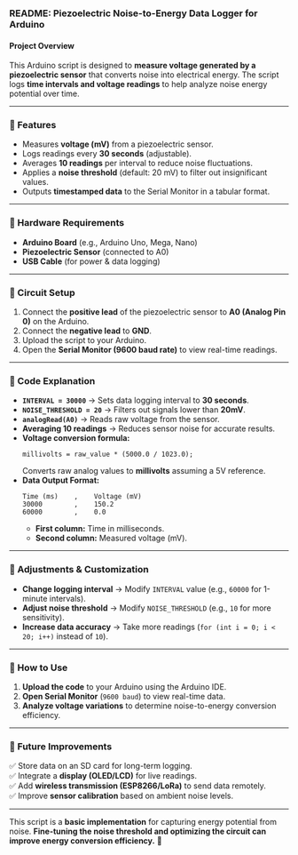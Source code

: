 ### **README: Piezoelectric Noise-to-Energy Data Logger for Arduino**  

#### **Project Overview**  
This Arduino script is designed to **measure voltage generated by a piezoelectric sensor** that converts noise into electrical energy. The script logs **time intervals and voltage readings** to help analyze noise energy potential over time.  

---

### **📌 Features**
- Measures **voltage (mV)** from a piezoelectric sensor.  
- Logs readings every **30 seconds** (adjustable).  
- Averages **10 readings** per interval to reduce noise fluctuations.  
- Applies a **noise threshold** (default: 20 mV) to filter out insignificant values.  
- Outputs **timestamped data** to the Serial Monitor in a tabular format.  

---

### **📌 Hardware Requirements**
- **Arduino Board** (e.g., Arduino Uno, Mega, Nano)  
- **Piezoelectric Sensor** (connected to A0)  
- **USB Cable** (for power & data logging)  

---

### **📌 Circuit Setup**
1. Connect the **positive lead** of the piezoelectric sensor to **A0 (Analog Pin 0)** on the Arduino.  
2. Connect the **negative lead** to **GND**.  
3. Upload the script to your Arduino.  
4. Open the **Serial Monitor (9600 baud rate)** to view real-time readings.  

---

### **📌 Code Explanation**
- **`INTERVAL = 30000`** → Sets data logging interval to **30 seconds**.  
- **`NOISE_THRESHOLD = 20`** → Filters out signals lower than **20mV**.  
- **`analogRead(A0)`** → Reads raw voltage from the sensor.  
- **Averaging 10 readings** → Reduces sensor noise for accurate results.  
- **Voltage conversion formula:**  
  ```
  millivolts = raw_value * (5000.0 / 1023.0);
  ```
  Converts raw analog values to **millivolts** assuming a 5V reference.  
- **Data Output Format:**  
  ```
  Time (ms)    ,    Voltage (mV)
  30000        ,    150.2
  60000        ,    0.0
  ```
  - **First column:** Time in milliseconds.  
  - **Second column:** Measured voltage (mV).  

---

### **📌 Adjustments & Customization**
- **Change logging interval** → Modify `INTERVAL` value (e.g., `60000` for 1-minute intervals).  
- **Adjust noise threshold** → Modify `NOISE_THRESHOLD` (e.g., `10` for more sensitivity).  
- **Increase data accuracy** → Take more readings (`for (int i = 0; i < 20; i++)` instead of `10`).  

---

### **📌 How to Use**
1. **Upload the code** to your Arduino using the Arduino IDE.  
2. **Open Serial Monitor** (`9600 baud`) to view real-time data.  
3. **Analyze voltage variations** to determine noise-to-energy conversion efficiency.  

---

### **📌 Future Improvements**
✅ Store data on an SD card for long-term logging.  
✅ Integrate a **display (OLED/LCD)** for live readings.  
✅ Add **wireless transmission (ESP8266/LoRa)** to send data remotely.  
✅ Improve **sensor calibration** based on ambient noise levels.  

---

This script is a **basic implementation** for capturing energy potential from noise. **Fine-tuning the noise threshold and optimizing the circuit can improve energy conversion efficiency.** 🚀
